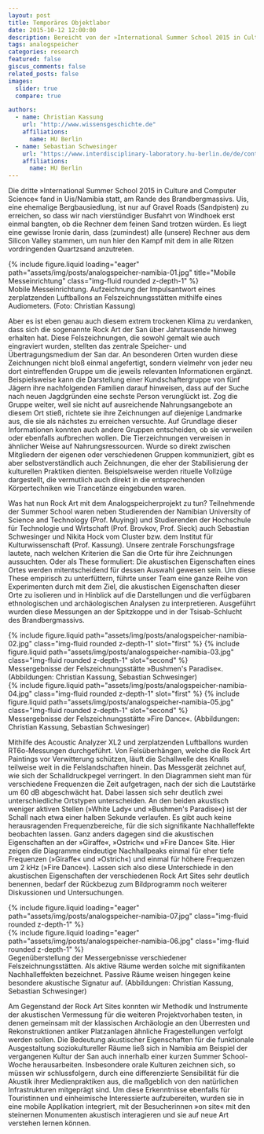 ```yaml
---
layout: post
title: Temporäres Objektlabor
date: 2015-10-12 12:00:00
description: Bereicht von der »International Summer School 2015 in Culture and Computer Science«
tags: analogspeicher
categories: research 
featured: false
giscus_comments: false
related_posts: false
images:
  slider: true
  compare: true

authors:
  - name: Christian Kassung
    url: "http://www.wissensgeschichte.de"
    affiliations:
      name: HU Berlin
  - name: Sebastian Schwesinger
    url: "https://www.interdisciplinary-laboratory.hu-berlin.de/de/content/sebastian-schwesinger/"
    affiliations:
      name: HU Berlin
---
```


Die dritte »International Summer School 2015 in Culture and Computer Science«
fand in Uis/Namibia statt, am Rande des Brandbergmassivs. Uis, eine ehemalige
Bergbausiedlung, ist nur auf Gravel Roads (Sandpisten) zu erreichen, so dass
wir nach vierstündiger Busfahrt von Windhoek erst einmal bangten, ob die
Rechner dem feinen Sand trotzen würden. Es liegt eine gewisse Ironie darin,
dass (zumindest) alle (unsere) Rechner aus dem Silicon Valley stammen, um nun
hier den Kampf mit dem in alle Ritzen vordringenden Quartzsand anzutreten.

<div class="row">
  <div class="col-sm mt-3 mt-md-0">
    {% include figure.liquid loading="eager" path="assets/img/posts/analogspeicher-namibia-01.jpg" title="Mobile Messeinrichtung" class="img-fluid rounded z-depth-1" %}
  </div>
</div>
<div class="caption">
  Mobile Messeinrichtung. Aufzeichnung der Impulsantwort eines zerplatzenden
  Luftballons an Felszeichnungsstätten mithilfe eines Audiometers. (Foto:
  Christian Kassung)
</div>

Aber es ist eben genau auch diesem extrem trockenen Klima zu verdanken, dass
sich die sogenannte Rock Art der San über Jahrtausende hinweg erhalten hat.
Diese Felszeichnungen, die sowohl gemalt wie auch eingraviert wurden, stellten
das zentrale Speicher- und Übertragungsmedium der San dar. An besonderen Orten
wurden diese Zeichnungen nicht bloß einmal angefertigt, sondern vielmehr von
jeder neu dort eintreffenden Gruppe um die jeweils relevanten Informationen
ergänzt. Beispielsweise kann die Darstellung einer Kundschaftergruppe von fünf
Jägern ihre nachfolgenden Familien darauf hinweisen, dass auf der Suche nach
neuen Jagdgründen eine sechste Person verunglückt ist.  Zog die Gruppe weiter,
weil sie nicht auf ausreichende Nahrungsangebote an diesem Ort stieß, richtete
sie ihre Zeichnungen auf diejenige Landmarke aus, die sie als nächstes zu
erreichen versuchte. Auf Grundlage dieser Informationen konnten auch andere
Gruppen entscheiden, ob sie verweilen oder ebenfalls aufbrechen wollen. Die
Tierzeichnungen verweisen in ähnlicher Weise auf Nahrungsressourcen. Wurde so
direkt zwischen Mitgliedern der eigenen oder verschiedenen Gruppen
kommuniziert, gibt es aber selbstverständlich auch Zeichnungen, die eher der
Stabilisierung der kulturellen Praktiken dienten. Beispielsweise werden
rituelle Vollzüge dargestellt, die vermutlich auch direkt in die entsprechenden
Körpertechniken wie Trancetänze eingebunden waren.

Was hat nun Rock Art mit dem Analogspeicherprojekt zu tun? Teilnehmende der
Summer School waren neben Studierenden der Namibian University of Science and
Technology (Prof. Muyingi) und Studierenden der Hochschule für Technologie und
Wirtschaft (Prof. Brovkov, Prof. Sieck) auch Sebastian Schwesinger und Nikita
Hock vom Cluster bzw. dem Institut für Kulturwissenschaft (Prof. Kassung).
Unsere zentrale Forschungsfrage lautete, nach welchen Kriterien die San die
Orte für ihre Zeichnungen aussuchten. Oder als These formuliert: Die
akustischen Eigenschaften eines Ortes werden mitentscheidend für dessen Auswahl
gewesen sein. Um diese These empirisch zu unterfüttern, führte unser Team eine
ganze Reihe von Experimenten durch mit dem Ziel, die akustischen Eigenschaften
dieser Orte zu isolieren und in Hinblick auf die Darstellungen und die
verfügbaren ethnologischen und archäologischen Analysen zu interpretieren.
Ausgeführt wurden diese Messungen an der Spitzkoppe und in der Tsisab-Schlucht
des Brandbergmassivs.

<img-comparison-slider>
  {% include figure.liquid path="assets/img/posts/analogspeicher-namibia-02.jpg" class="img-fluid rounded z-depth-1" slot="first" %}
  {% include figure.liquid path="assets/img/posts/analogspeicher-namibia-03.jpg" class="img-fluid rounded z-depth-1" slot="second" %}
</img-comparison-slider>
<div class="caption">
  Messergebnisse der Felszeichnungsstätte »Bushmen's Paradise«.
  (Abbildungen: Christian Kassung, Sebastian Schwesinger)
</div>

<img-comparison-slider>
  {% include figure.liquid path="assets/img/posts/analogspeicher-namibia-04.jpg" class="img-fluid rounded z-depth-1" slot="first" %}
  {% include figure.liquid path="assets/img/posts/analogspeicher-namibia-05.jpg" class="img-fluid rounded z-depth-1" slot="second" %}
</img-comparison-slider>
<div class="caption">
  Messergebnisse der Felszeichnungsstätte »Fire Dance«.
  (Abbildungen: Christian Kassung, Sebastian Schwesinger)
</div>

Mithilfe des Acoustic Analyzer XL2 und zerplatzenden Luftballons wurden
RT6o-Messungen durchgeführt. Von Felsüberhängen, welche die Rock Art
Paintings vor Verwitterung schützen, läuft die Schallwelle des Knalls
teilweise weit in die Felslandschaften hinein. Das Messgerät zeichnet
auf, wie sich der Schalldruckpegel verringert. In den Diagrammen sieht
man für verschiedene Frequenzen die Zeit aufgetragen, nach der sich die
Lautstärke um 60 dB abgeschwächt hat. Dabei lassen sich sehr deutlich
zwei unterschiedliche Ortstypen unterscheiden. An den beiden akustisch
weniger aktiven Stellen (»White Lady« und »Bushmen's Paradise«) ist der
Schall nach etwa einer halben Sekunde verlaufen. Es gibt auch keine
herausragenden Frequenzbereiche, für die sich signifikante
Nachhalleffekte beobachten lassen. Ganz anders dagegen sind die
akustischen Eigenschaften an der »Giraffe«, »Ostrich« und »Fire Dance«
Site. Hier zeigen die Diagramme eindeutige Nachhallpeaks einmal für eher
tiefe Frequenzen (»Giraffe« und »Ostrich«) und einmal für höhere
Frequenzen um 2 kHz (»Fire Dance«). Lassen sich also diese Unterschiede
in den akustischen Eigenschaften der verschiedenen Rock Art Sites sehr
deutlich benennen, bedarf der Rückbezug zum Bildprogramm noch weiterer
Diskussionen und Untersuchungen.

<div class="row mt-3">
    <div class="col-sm mt-3 mt-md-0">
        {% include figure.liquid loading="eager" path="assets/img/posts/analogspeicher-namibia-07.jpg" class="img-fluid rounded z-depth-1" %}
    </div>
    <div class="col-sm mt-3 mt-md-0">
        {% include figure.liquid loading="eager" path="assets/img/posts/analogspeicher-namibia-06.jpg" class="img-fluid rounded z-depth-1" %}
    </div>
</div>
<div class="caption">
  Gegenüberstellung der Messergebnisse verschiedener Felszeichnungsstätten. Als
  aktive Räume werden solche mit signifikanten Nachhalleffekten bezeichnet.
  Passive Räume weisen hingegen keine besondere akustische Signatur auf.
  (Abbildungen: Christian Kassung, Sebastian Schwesinger)
</div>

Am Gegenstand der Rock Art Sites konnten wir Methodik und Instrumente
der akustischen Vermessung für die weiteren Projektvorhaben testen, in
denen gemeinsam mit der klassischen Archäologie an den Überresten und
Rekonstruktionen antiker Platzanlagen ähnliche Fragestellungen verfolgt
werden sollen. Die Bedeutung akustischer Eigenschaften für die
funktionale Ausgestaltung soziokultureller Räume ließ sich in Namibia am
Beispiel der vergangenen Kultur der San auch innerhalb einer kurzen
Summer School-Woche herausarbeiten. Insbesondere orale Kulturen zeichnen
sich, so müssen wir schlussfolgern, durch eine differenzierte
Sensibilität für die Akustik ihrer Medienpraktiken aus, die maßgeblich
von den natürlichen Infrastrukturen mitgeprägt sind. Um diese
Erkenntnisse ebenfalls für Touristinnen und einheimische Interessierte
aufzubereiten, wurden sie in eine mobile Applikation integriert, mit der
Besucherinnen »on site« mit den steinernen Monumenten akustisch
interagieren und sie auf neue Art verstehen lernen können.

